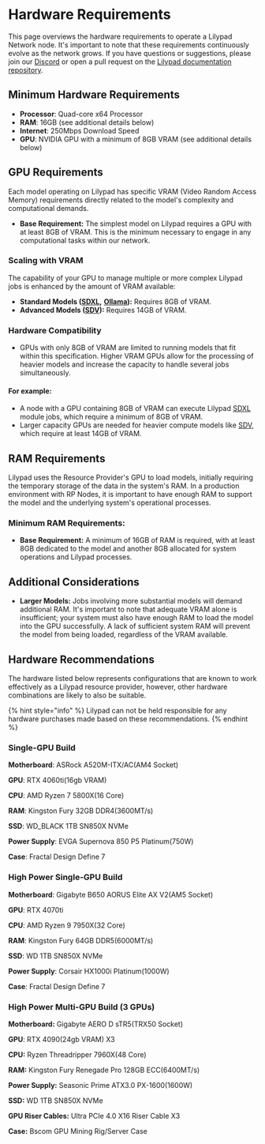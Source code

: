 # Hardware Requirements

This page overviews the hardware requirements to operate a Lilypad Network node. It's important to note that these requirements continuously evolve as the network grows. If you have questions or suggestions, please join our [Discord](https://lilypad.team/discord) or open a pull request on the [Lilypad documentation repository](https://github.com/Lilypad-Tech/lilypad-docs).

## Minimum Hardware Requirements

* **Processor**: Quad-core x64 Processor
* **RAM**: 16GB (see additional details below)
* **Internet**: 250Mbps Download Speed
* **GPU**: NVIDIA GPU with a minimum of 8GB VRAM (see additional details below)

## GPU Requirements

Each model operating on Lilypad has specific VRAM (Video Random Access Memory) requirements directly related to the model's complexity and computational demands.

* **Base Requirement:** The simplest model on Lilypad requires a GPU with at least 8GB of VRAM. This is the minimum necessary to engage in any computational tasks within our network.

### Scaling with VRAM

The capability of your GPU to manage multiple or more complex Lilypad jobs is enhanced by the amount of VRAM available:

* **Standard Models (**[**SDXL**](https://github.com/Lilypad-Tech/lilypad-module-sdxl-pipeline)**,** [**Ollama**](https://github.com/Lilypad-Tech/lilypad-module-ollama-pipeline)**):** Requires 8GB of VRAM.
* **Advanced Models (**[**SDV**](https://github.com/Lilypad-Tech/lilypad-module-sdv-pipeline)**):** Requires 14GB of VRAM.

### Hardware Compatibility

* GPUs with only 8GB of VRAM are limited to running models that fit within this specification. Higher VRAM GPUs allow for the processing of heavier models and increase the capacity to handle several jobs simultaneously.

#### For example:&#x20;

* A node with a GPU containing 8GB of VRAM can execute Lilypad [SDXL](https://github.com/Lilypad-Tech/lilypad-module-sdxl-pipeline) module jobs, which require a minimum of 8GB of VRAM.
* Larger capacity GPUs are needed for heavier compute models like [SDV](https://github.com/Lilypad-Tech/lilypad-module-sdv-pipeline), which require at least 14GB of VRAM.

## RAM Requirements

Lilypad uses the Resource Provider's GPU to load models, initially requiring the temporary storage of the data in the system's RAM. In a production environment with RP Nodes, it is important to have enough RAM to support the model and the underlying system's operational processes.

### Minimum RAM Requirements:

* **Base Requirement:** A minimum of 16GB of RAM is required, with at least 8GB dedicated to the model and another 8GB allocated for system operations and Lilypad processes.

## Additional Considerations

* **Larger Models:** Jobs involving more substantial models will demand additional RAM. It's important to note that adequate VRAM alone is insufficient; your system must also have enough RAM to load the model into the GPU successfully. A lack of sufficient system RAM will prevent the model from being loaded, regardless of the VRAM available.

## Hardware Recommendations

The hardware listed below represents configurations that are known to work effectively as a Lilypad resource provider, however, other hardware combinations are likely to also be suitable.

{% hint style="info" %}
Lilypad can not be held responsible for any hardware purchases made based on these recommendations.
{% endhint %}

### Single-GPU Build

**Motherboard**: ASRock A520M-ITX/AC(AM4 Socket)

**GPU**: RTX 4060ti(16gb VRAM)

**CPU**: AMD Ryzen 7 5800X(16 Core)

**RAM**: Kingston Fury 32GB DDR4(3600MT/s)

**SSD**: WD\_BLACK 1TB SN850X NVMe

**Power Supply**: EVGA Supernova 850 P5 Platinum(750W)

**Case**: Fractal Design Define 7

### High Power Single-GPU Build

**Motherboard**: Gigabyte B650 AORUS Elite AX V2(AM5 Socket)

**GPU**: RTX 4070ti

**CPU**: AMD Ryzen 9 7950X(32 Core)

**RAM**: Kingston Fury 64GB DDR5(6000MT/s)

**SSD**: WD 1TB SN850X NVMe

**Power Supply**: Corsair HX1000i Platinum(1000W)

**Case**: Fractal Design Define 7

### High Power Multi-GPU Build (3 GPUs)

**Motherboard:** Gigabyte AERO D sTR5(TRX50 Socket)

**GPU**: RTX 4090(24gb VRAM) X3

**CPU:** Ryzen Threadripper 7960X(48 Core)

**RAM:** Kingston Fury Renegade Pro 128GB ECC(6400MT/s)

**Power Supply:** Seasonic Prime ATX3.0 PX-1600(1600W)

**SSD:** WD 1TB SN850X NVMe

**GPU Riser Cables:** Ultra PCIe 4.0 X16 Riser Cable X3

**Case:** Bscom GPU Mining Rig/Server Case
